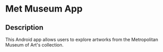# Met Museum App

## Description
This Android app allows users to explore artworks from the Metropolitan Museum of Art's collection.
